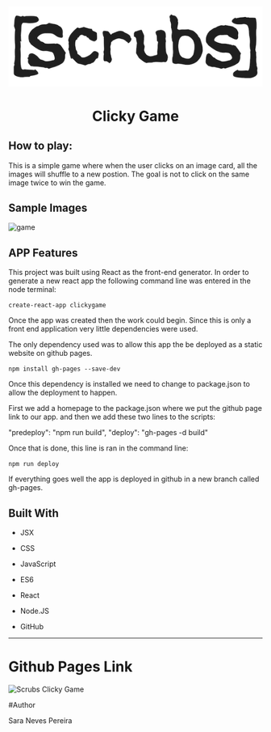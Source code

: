 <p align="center">
  <img src="./src/logo.png">
</p>

<h1 align="center">
<b>Clicky Game</b>
</h1>

## How to play:

This is a simple game where when the user clicks on an image card, all the images will shuffle to a new postion. The goal is not to click on the same image twice to win the game. 

## Sample Images

![game](./src/game.gif)

## APP Features

This project was built using React as the front-end generator. In order to generate a new react app the following command line was entered in the node terminal:

`````
create-react-app clickygame
`````
Once the app was created then the work could begin. Since this is only a front end application very little dependencies were used. 

The only dependency used was to allow this app the be deployed as a static website on github pages. 

````
npm install gh-pages --save-dev
````
Once this dependency is installed we need to change to package.json to allow the deployment to happen. 

First we add a homepage to the package.json where we put the github page link to our app. and then we add these two lines to the scripts:

"predeploy": "npm run build",
"deploy": "gh-pages -d build"

Once that is done, this line is ran in the command line:

```
npm run deploy
````

If everything goes well the app is deployed in github in a new branch called gh-pages. 


## Built With 
- JSX
+ CSS
- JavaScript
+ ES6 
- React  
+ Node.JS
- GitHub
___

# Github Pages Link

![Scrubs Clicky Game](https://saranp-33.github.io/ClickyGame/)

#Author

Sara Neves Pereira


